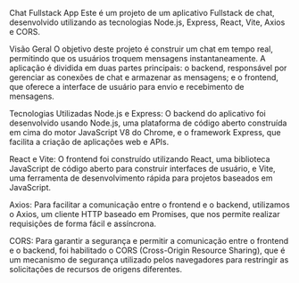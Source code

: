 Chat Fullstack App
Este é um projeto de um aplicativo Fullstack de chat, desenvolvido utilizando as tecnologias Node.js, Express, React, Vite, Axios e CORS.

Visão Geral
O objetivo deste projeto é construir um chat em tempo real, permitindo que os usuários troquem mensagens instantaneamente. A aplicação é dividida em duas partes principais: o backend, responsável por gerenciar as conexões de chat e armazenar as mensagens; e o frontend, que oferece a interface de usuário para envio e recebimento de mensagens.

Tecnologias Utilizadas
Node.js e Express: O backend do aplicativo foi desenvolvido usando Node.js, uma plataforma de código aberto construída em cima do motor JavaScript V8 do Chrome, e o framework Express, que facilita a criação de aplicações web e APIs.

React e Vite: O frontend foi construído utilizando React, uma biblioteca JavaScript de código aberto para construir interfaces de usuário, e Vite, uma ferramenta de desenvolvimento rápida para projetos baseados em JavaScript.

Axios: Para facilitar a comunicação entre o frontend e o backend, utilizamos o Axios, um cliente HTTP baseado em Promises, que nos permite realizar requisições de forma fácil e assíncrona.

CORS: Para garantir a segurança e permitir a comunicação entre o frontend e o backend, foi habilitado o CORS (Cross-Origin Resource Sharing), que é um mecanismo de segurança utilizado pelos navegadores para restringir as solicitações de recursos de origens diferentes.
